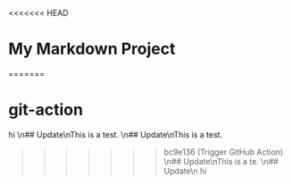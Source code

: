 <<<<<<< HEAD
# My Markdown Project
=======

# git-action
hi
\n## Update\nThis is a test.
\n## Update\nThis is a test.
>>>>>>> bc9e136 (Trigger GitHub Action)
\n## Update\nThis is a te.
\n## Update\n hi
